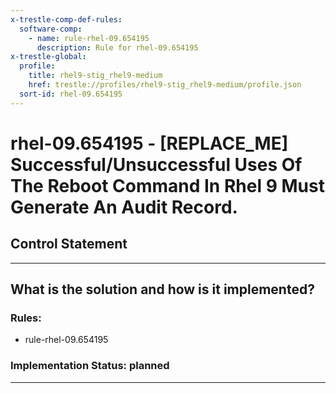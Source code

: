 ```yaml
---
x-trestle-comp-def-rules:
  software-comp:
    - name: rule-rhel-09.654195
      description: Rule for rhel-09.654195
x-trestle-global:
  profile:
    title: rhel9-stig_rhel9-medium
    href: trestle://profiles/rhel9-stig_rhel9-medium/profile.json
  sort-id: rhel-09.654195
---
```


# rhel-09.654195 - \[REPLACE_ME\] Successful/Unsuccessful Uses Of The Reboot Command In Rhel 9 Must Generate An Audit Record.

## Control Statement

______________________________________________________________________

## What is the solution and how is it implemented?

<!-- For implementation status enter one of: implemented, partial, planned, alternative, not-applicable -->

<!-- Note that the list of rules under ### Rules: is read-only and changes will not be captured after assembly to JSON -->

<!-- Add control implementation description here for control: rhel-09.654195 -->

### Rules:

  - rule-rhel-09.654195

### Implementation Status: planned

______________________________________________________________________

